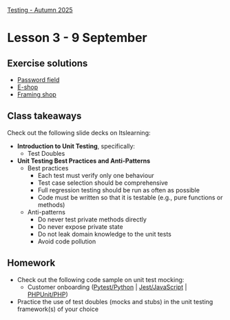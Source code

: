 [Testing - Autumn 2025](https://github.com/arturomorarioja-kea/SD_Testing_E25/blob/main/README.md)

# Lesson 3 - 9 September

[-> show exercise solutions. If they did not work in any of them, leave it as homework for next week]: #
[-> 2 UT best practices]: #
[-> 3 Decision table testing + in-class exercise]: #
[-> 4 UT approaches]: #
[-> 5 State transition testing + in-class exercise]: #
[-> Prescribe employees exercise]: #

## Exercise solutions
- [Password field](https://github.com/arturomorarioja-ek/SD_Testing_E25/blob/main/Lesson02/04%20EP%20BV%20Password%20field.md)
- [E-shop](https://github.com/arturomorarioja-ek/SD_Testing_E25/blob/main/Lesson02/05%20EP%20BV%20E-shop.md)
- [Framing shop](https://github.com/arturomorarioja-ek/SD_Testing_E25/blob/main/Lesson02/06%20EP%20BV%20Framing%20shop.md)

[## In-class exercises]: #
[  - Decision table testing]: #
[    - Input form(https://github.com/arturomorarioja-ek/SD_Testing_E25/blob/main/Lesson02/07%20DT%20Input%20form.md)]: #
[  - State Transition Diagrams]: #
[    - Checkout(https://github.com/arturomorarioja-ek/SD_Testing_E25/blob/main/Lesson03/02%20ST%20Checkout.md)]: #

## Class takeaways
Check out the following slide decks on Itslearning:

[- **Test Design Techniques - Black-box**, with especial attention to:]: #
[  - Decision tables]: #
[  - State Transition Diagrams]: #
- **Introduction to Unit Testing**, specifically:
  - Test Doubles    
- **Unit Testing Best Practices and Anti-Patterns**
  - Best practices
    - Each test must verify only one behaviour
    - Test case selection should be comprehensive
    - Full regression testing should be run as often as possible
    - Code must be written so that it is testable (e.g., pure functions or methods)
  - Anti-patterns
    - Do never test private methods directly
    - Do never expose private state
    - Do not leak domain knowledge to the unit tests
    - Avoid code pollution

[- **Unit Testing Approaches**, focusing on the following concepts]: #
[  - Private, shared and volatile dependencies]: #
[  - The Classical Approach to Unit Testing]: #
[    - Broad unit tests]: #
[    - Mocking only shared dependencies]: #
[    - Unit test isolation rather than code under test isolation]: #
[  - The London Approach to Unit Testing]: #
[    - Small unit tests]: #
[    - Everything is mocked]: #
[    - Code under test isolation (one unit test for each function/method)]: #
[  - Shall external dependencies be mocked (Khorikov) or not (Wassell)?]: #

## Homework
[- Reflect on all the above]: #

- Check out the following code sample on unit test mocking:
  - Customer onboarding ([Pytest/Python](https://github.com/arturomorarioja/py_customer_onboarding_mock) | [Jest/JavaScript](https://github.com/arturomorarioja/js_customer_onboarding_mock) | [PHPUnit/PHP](https://github.com/arturomorarioja/php_customer_onboarding_mock))
- Practice the use of test doubles (mocks and stubs) in the unit testing framework(s) of your choice
  
[- Solve the employees exercise(https://github.com/arturomorarioja-ek/SD_Testing_E25/blob/main/Lesson03/01%20Employees.md)]: #
[  - Try to follow the specification to the letter]: #
[  - Testing dates might be problematic. Give it some thought]: #
[- Solve the following black-box test design exercises:]: #
[  - Decision table testing]: #
[    - Driver's license(https://github.com/arturomorarioja-ek/SD_Testing_E25/blob/main/Lesson02/08%20EP%20BV%20DT%20Driver's%20license.md). It also involves equivalence partitions and boundary values]: #
[    - Airline(https://github.com/arturomorarioja-ek/SD_Testing_E25/blob/main/Lesson02/09%20DT%20Airline.md)]: #
[  - State Transition Diagrams]: #
[    - ATM(https://github.com/arturomorarioja-ek/SD_Testing_E25/blob/main/Lesson03/03%20ST%20ATM.md)]: #
[    - Login(https://github.com/arturomorarioja-ek/SD_Testing_E25/blob/main/Lesson03/04%20ST%20Login)]: #

